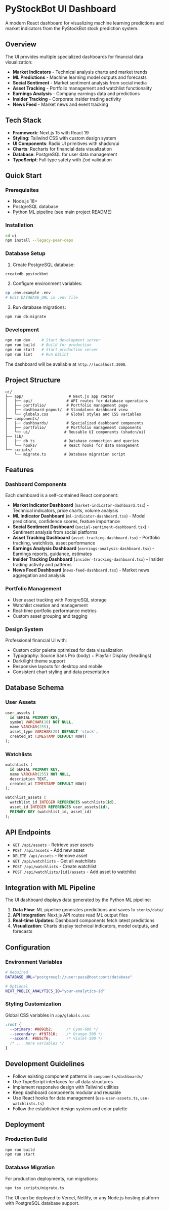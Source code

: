 # PyStockBot UI Dashboard

A modern React dashboard for visualizing machine learning predictions and market indicators from the PyStockBot stock prediction system.

## Overview

The UI provides multiple specialized dashboards for financial data visualization:
- **Market Indicators** - Technical analysis charts and market trends
- **ML Predictions** - Machine learning model outputs and forecasts
- **Social Sentiment** - Market sentiment analysis from social media
- **Asset Tracking** - Portfolio management and watchlist functionality
- **Earnings Analysis** - Company earnings data and predictions
- **Insider Tracking** - Corporate insider trading activity
- **News Feed** - Market news and event tracking

## Tech Stack

- **Framework**: Next.js 15 with React 19
- **Styling**: Tailwind CSS with custom design system
- **UI Components**: Radix UI primitives with shadcn/ui
- **Charts**: Recharts for financial data visualization
- **Database**: PostgreSQL for user data management
- **TypeScript**: Full type safety with Zod validation

## Quick Start

### Prerequisites

- Node.js 18+ 
- PostgreSQL database
- Python ML pipeline (see main project README)

### Installation

```bash
cd ui
npm install --legacy-peer-deps
```

### Database Setup

1. Create PostgreSQL database:
```bash
createdb pystockbot
```

2. Configure environment variables:
```bash
cp .env.example .env
# Edit DATABASE_URL in .env file
```

3. Run database migrations:
```bash
npm run db:migrate
```

### Development

```bash
npm run dev     # Start development server
npm run build   # Build for production
npm run start   # Start production server
npm run lint    # Run ESLint
```

The dashboard will be available at `http://localhost:3000`.

## Project Structure

```
ui/
├── app/                    # Next.js app router
│   ├── api/               # API routes for database operations
│   ├── portfolio/         # Portfolio management page
│   ├── dashboard-popout/  # Standalone dashboard view
│   └── globals.css        # Global styles and CSS variables
├── components/
│   ├── dashboards/        # Specialized dashboard components
│   ├── portfolio/         # Portfolio management components
│   └── ui/               # Reusable UI components (shadcn/ui)
├── lib/
│   ├── db.ts             # Database connection and queries
│   └── hooks/            # React hooks for data management
└── scripts/
    └── migrate.ts        # Database migration script
```

## Features

### Dashboard Components

Each dashboard is a self-contained React component:

- **Market Indicator Dashboard** (`market-indicator-dashboard.tsx`) - Technical indicators, price charts, volume analysis
- **ML Indicator Dashboard** (`ml-indicator-dashboard.tsx`) - Model predictions, confidence scores, feature importance
- **Social Sentiment Dashboard** (`social-sentiment-dashboard.tsx`) - Sentiment analysis from social platforms
- **Asset Tracking Dashboard** (`asset-tracking-dashboard.tsx`) - Portfolio tracking, watchlists, asset performance
- **Earnings Analysis Dashboard** (`earnings-analysis-dashboard.tsx`) - Earnings reports, guidance, estimates
- **Insider Tracking Dashboard** (`insider-tracking-dashboard.tsx`) - Insider trading activity and patterns
- **News Feed Dashboard** (`news-feed-dashboard.tsx`) - Market news aggregation and analysis

### Portfolio Management

- User asset tracking with PostgreSQL storage
- Watchlist creation and management
- Real-time portfolio performance metrics
- Custom asset grouping and tagging

### Design System

Professional financial UI with:
- Custom color palette optimized for data visualization
- Typography: Source Sans Pro (body) + Playfair Display (headings)
- Dark/light theme support
- Responsive layouts for desktop and mobile
- Consistent chart styling and data presentation

## Database Schema

### User Assets
```sql
user_assets (
  id SERIAL PRIMARY KEY,
  symbol VARCHAR(10) NOT NULL,
  name VARCHAR(255),
  asset_type VARCHAR(20) DEFAULT 'stock',
  created_at TIMESTAMP DEFAULT NOW()
);
```

### Watchlists
```sql
watchlists (
  id SERIAL PRIMARY KEY,
  name VARCHAR(255) NOT NULL,
  description TEXT,
  created_at TIMESTAMP DEFAULT NOW()
);

watchlist_assets (
  watchlist_id INTEGER REFERENCES watchlists(id),
  asset_id INTEGER REFERENCES user_assets(id),
  PRIMARY KEY (watchlist_id, asset_id)
);
```

## API Endpoints

- `GET /api/assets` - Retrieve user assets
- `POST /api/assets` - Add new asset
- `DELETE /api/assets` - Remove asset
- `GET /api/watchlists` - Get all watchlists
- `POST /api/watchlists` - Create watchlist
- `POST /api/watchlists/[id]/assets` - Add asset to watchlist

## Integration with ML Pipeline

The UI dashboard displays data generated by the Python ML pipeline:

1. **Data Flow**: ML pipeline generates predictions and saves to `stonks/data/`
2. **API Integration**: Next.js API routes read ML output files
3. **Real-time Updates**: Dashboard components fetch latest predictions
4. **Visualization**: Charts display technical indicators, model outputs, and forecasts

## Configuration

### Environment Variables

```bash
# Required
DATABASE_URL="postgresql://user:pass@host:port/database"

# Optional
NEXT_PUBLIC_ANALYTICS_ID="your-analytics-id"
```

### Styling Customization

Global CSS variables in `app/globals.css`:

```css
:root {
  --primary: #0891b2;      /* Cyan-600 */
  --secondary: #f97316;    /* Orange-500 */
  --accent: #8b5cf6;       /* Violet-500 */
  /* ... more variables */
}
```

## Development Guidelines

- Follow existing component patterns in `components/dashboards/`
- Use TypeScript interfaces for all data structures
- Implement responsive design with Tailwind utilities
- Keep dashboard components modular and reusable
- Use React hooks for data management (`use-user-assets.ts`, `use-watchlists.ts`)
- Follow the established design system and color palette

## Deployment

### Production Build

```bash
npm run build
npm run start
```

### Database Migration

For production deployments, run migrations:

```bash
npx tsx scripts/migrate.ts
```

The UI can be deployed to Vercel, Netlify, or any Node.js hosting platform with PostgreSQL database support.